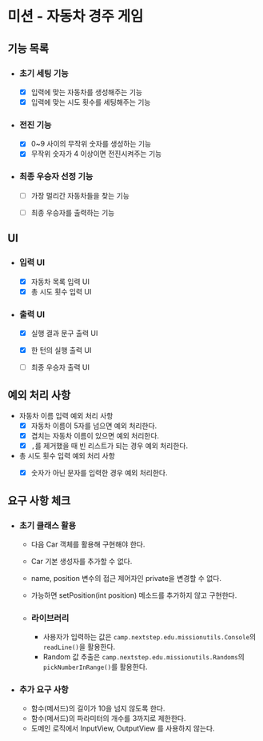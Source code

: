 # 미션 - 자동차 경주 게임

## 기능 목록

- ### 초기 세팅 기능
    - [x] 입력에 맞는 자동차를 생성해주는 기능
    - [x] 입력에 맞는 시도 횟수를 세팅해주는 기능

- ### 전진 기능
    - [x] 0~9 사이의 무작위 숫자를 생성하는 기능
    - [x] 무작위 숫자가 4 이상이면 전진시켜주는 기능

- ### 최종 우승자 선정 기능
    - [ ] 가장 멀리간 자동차들을 찾는 기능
    - [ ] 최종 우승자를 출력하는 기능


## UI

- ### 입력 UI
    - [x] 자동차 목록 입력 UI
    - [x] 총 시도 횟수 입력 UI

- ### 출력 UI
    - [x] 실행 결과 문구 출력 UI
    - [x] 한 턴의 실행 출력 UI
    - [ ] 최종 우승자 출력 UI


## 예외 처리 사항

- 자동차 이름 입력 예외 처리 사항
    - [x] 자동차 이름이 5자를 넘으면 예외 처리한다.
    - [x] 겹치는 자동차 이름이 있으면 예외 처리한다.
    - [x] `,`를 제거했을 때 빈 리스트가 되는 경우 예외 처리한다.

- 총 시도 횟수 입력 예외 처리 사항
    - [x] 숫자가 아닌 문자를 입력한 경우 예외 처리한다.


## 요구 사항 체크

- ### 초기 클래스 활용
    - 다음 Car 객체를 활용해 구현해야 한다.
    - Car 기본 생성자를 추가할 수 없다.
    - name, position 변수의 접근 제어자인 private을 변경할 수 없다.
    - 가능하면 setPosition(int position) 메소드를 추가하지 않고 구현한다.

  - ### 라이브러리
    - 사용자가 입력하는 값은 `camp.nextstep.edu.missionutils.Console`의 `readLine()`을 활용한다.
    - Random 값 추출은 `camp.nextstep.edu.missionutils.Randoms`의 `pickNumberInRange()`를 활용한다. 

- ### 추가 요구 사항
    - 함수(메서드)의 길이가 10을 넘지 않도록 한다.
    - 함수(메서드)의 파라미터의 개수를 3까지로 제한한다.
    - 도메인 로직에서 InputView, OutputView 를 사용하지 않는다.
